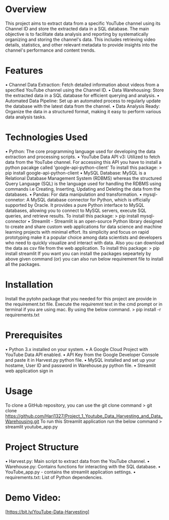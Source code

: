 # Overview
This project aims to extract data from a specific YouTube channel using its Channel ID and store the extracted data in a SQL database. The main objective is to facilitate data analysis and reporting by systematically organizing and storing the channel's data. This includes retrieving video details, statistics, and other relevant metadata to provide insights into the channel's performance and content trends.

# Features
  • Channel Data Extraction: Fetch detailed information about videos from a specified YouTube channel using the Channel ID.
  • Data Warehousing: Store the extracted data in a SQL database for efficient querying and analysis.
  • Automated Data Pipeline: Set up an automated process to regularly update the database with the latest data from the channel.
  • Data Analysis Ready: Organize the data in a structured format, making it easy to perform various data analysis tasks.

# Technologies Used
  • Python: The core programming language used for developing the data extraction and processing scripts.
  • YouTube Data API v3: Utilized to fetch data from the YouTube channel. For accessing this API you have to install a python pacakge called 'google-api-python-client'
    To install this package:
      > pip install google-api-python-client
  • MySQL Database: MySQL is a Relational Database Management System (RDBMS) whereas the structured Query Language (SQL) is the language used for handling the RDBMS using commands i.e Creating, Inserting, Updating and Deleting the data from the databases.
  • Pandas: For data manipulation and transformation.
  • mysql-connetor: A MySQL database connector for Python, which is officially supported by Oracle. It provides a pure Python interface to MySQL databases, allowing you to connect to MySQL servers, execute SQL queries, and retrieve results.
    To install this package:
      > pip install mysql-connector
  • Streamlit - Streamlit is an open-source Python library designed to create and share custom web applications for data science and machine learning projects with minimal effort. Its simplicity and focus on rapid prototyping make it a popular choice among data scientists and developers who need to quickly visualize and interact with data. Also you can download the data as csv file from the web application.
    To install this package:
      > pip install streamlit
If you want you can install the packages sepeartely by above given command (or) you can also run below requirement file to install all the packages.

# Installation
Install the pytohn package that you needed for this project are provide in the requirement.txt file. Execute the requiremnt text in the cmd prompt or in terminal if you are using mac. By using the below command.
      > pip install -r requirements.txt

# Prerequisites
  • Python 3.x installed on your system.
  • A Google Cloud Project with YouTube Data API enabled.
  • API Key from the Google Developer Console and paste it in Harvest.py python file.
  • MySQL installed and set up your hostame, User ID and password in Warehouse.py python file.
  • Streamlit web application sign in

# Usage
To clone a GitHub repository, you can use the git clone command
    > git clone https://github.com/Hari1327/Project_1_Youtube_Data_Harvesting_and_Data_Warehousing.git
To run this Streamlit application run the below command
    > streamlit youtube_app.py

# Project Structure
  • Harvest.py: Main script to extract data from the YouTube channel.
  • Warehouse.py: Contains functions for interacting with the SQL database.
  • YouTube_app.py - contains the streamlit application settings.
  • requirements.txt: List of Python dependencies.

# Demo Video:
  [https://bit.ly/YouTube-Data-Harvesting]
